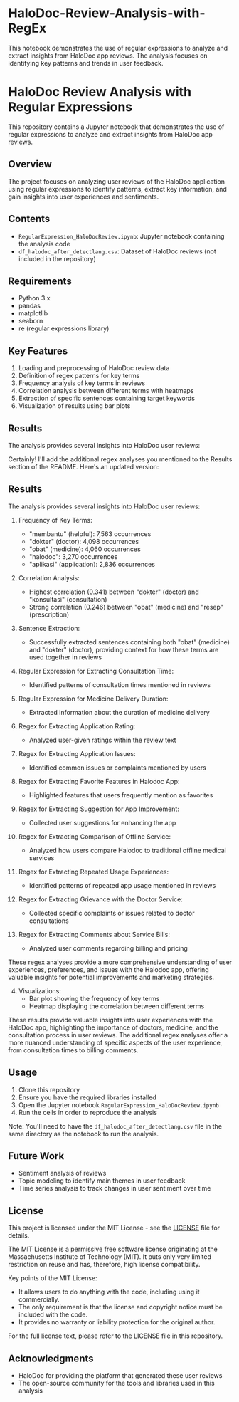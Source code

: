 # HaloDoc-Review-Analysis-with-RegEx
This notebook demonstrates the use of regular expressions to analyze and extract insights from HaloDoc app reviews. The analysis focuses on identifying key patterns and trends in user feedback.

# HaloDoc Review Analysis with Regular Expressions

This repository contains a Jupyter notebook that demonstrates the use of regular expressions to analyze and extract insights from HaloDoc app reviews.

## Overview

The project focuses on analyzing user reviews of the HaloDoc application using regular expressions to identify patterns, extract key information, and gain insights into user experiences and sentiments.

## Contents

- `RegularExpression_HaloDocReview.ipynb`: Jupyter notebook containing the analysis code
- `df_halodoc_after_detectlang.csv`: Dataset of HaloDoc reviews (not included in the repository)

## Requirements

- Python 3.x
- pandas
- matplotlib
- seaborn
- re (regular expressions library)

## Key Features

1. Loading and preprocessing of HaloDoc review data
2. Definition of regex patterns for key terms
3. Frequency analysis of key terms in reviews
4. Correlation analysis between different terms with heatmaps
5. Extraction of specific sentences containing target keywords
6. Visualization of results using bar plots

## Results

The analysis provides several insights into HaloDoc user reviews:

Certainly! I'll add the additional regex analyses you mentioned to the Results section of the README. Here's an updated version:

## Results

The analysis provides several insights into HaloDoc user reviews:

1. Frequency of Key Terms:
   - "membantu" (helpful): 7,563 occurrences
   - "dokter" (doctor): 4,098 occurrences
   - "obat" (medicine): 4,060 occurrences
   - "halodoc": 3,270 occurrences
   - "aplikasi" (application): 2,836 occurrences

2. Correlation Analysis:
   - Highest correlation (0.341) between "dokter" (doctor) and "konsultasi" (consultation)
   - Strong correlation (0.246) between "obat" (medicine) and "resep" (prescription)

3. Sentence Extraction:
   - Successfully extracted sentences containing both "obat" (medicine) and "dokter" (doctor), providing context for how these terms are used together in reviews

4. Regular Expression for Extracting Consultation Time:
   - Identified patterns of consultation times mentioned in reviews

5. Regular Expression for Medicine Delivery Duration:
   - Extracted information about the duration of medicine delivery

6. Regex for Extracting Application Rating:
   - Analyzed user-given ratings within the review text

7. Regex for Extracting Application Issues:
   - Identified common issues or complaints mentioned by users

8. Regex for Extracting Favorite Features in Halodoc App:
   - Highlighted features that users frequently mention as favorites

9. Regex for Extracting Suggestion for App Improvement:
   - Collected user suggestions for enhancing the app

10. Regex for Extracting Comparison of Offline Service:
    - Analyzed how users compare Halodoc to traditional offline medical services

11. Regex for Extracting Repeated Usage Experiences:
    - Identified patterns of repeated app usage mentioned in reviews

12. Regex for Extracting Grievance with the Doctor Service:
    - Collected specific complaints or issues related to doctor consultations

13. Regex for Extracting Comments about Service Bills:
    - Analyzed user comments regarding billing and pricing

These regex analyses provide a more comprehensive understanding of user experiences, preferences, and issues with the Halodoc app, offering valuable insights for potential improvements and marketing strategies.

4. Visualizations:
   - Bar plot showing the frequency of key terms
   - Heatmap displaying the correlation between different terms

These results provide valuable insights into user experiences with the HaloDoc app, highlighting the importance of doctors, medicine, and the consultation process in user reviews. The additional regex analyses offer a more nuanced understanding of specific aspects of the user experience, from consultation times to billing comments.


## Usage

1. Clone this repository
2. Ensure you have the required libraries installed
3. Open the Jupyter notebook `RegularExpression_HaloDocReview.ipynb`
4. Run the cells in order to reproduce the analysis

Note: You'll need to have the `df_halodoc_after_detectlang.csv` file in the same directory as the notebook to run the analysis.

## Future Work

- Sentiment analysis of reviews
- Topic modeling to identify main themes in user feedback
- Time series analysis to track changes in user sentiment over time

## License

This project is licensed under the MIT License - see the [LICENSE](LICENSE) file for details.

The MIT License is a permissive free software license originating at the Massachusetts Institute of Technology (MIT). It puts only very limited restriction on reuse and has, therefore, high license compatibility.

Key points of the MIT License:
- It allows users to do anything with the code, including using it commercially.
- The only requirement is that the license and copyright notice must be included with the code.
- It provides no warranty or liability protection for the original author.

For the full license text, please refer to the LICENSE file in this repository.

## Acknowledgments

- HaloDoc for providing the platform that generated these user reviews
- The open-source community for the tools and libraries used in this analysis
